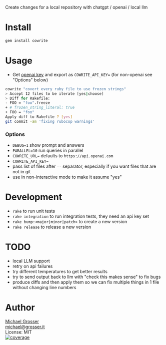 Create changes for a local repository with chatgpt / openai / local llm

Install
=======

```Bash
gem install cowrite
```

Usage
=====

- Get [openai key](https://platform.openai.com/settings/profile?tab=api-keys) and export as `COWRITE_API_KEY=`
  (for non-openai see "Options" below)

```bash
cowrite "covert every ruby file to use frozen strings"
> Accept 12 files to be iterate [yes|choose]
> Diff for Rakefile:
- FOO = "foo".freeze
+ # frozen_string_literal: true
+ FOO = "foo"
Apply diff to Rakefile ? [yes]
git commit -am 'fixing rubocop warnings'
```

### Options

- `DEBUG=1` show prompt and answers
- `PARALLEL=10` run queries in parallel
- `COWRITE_URL=` defaults to `https://api.openai.com`
- `COWRITE_API_KEY=`
- pass list of files after `--` separator, especially if you want files that are not in git
- use in non-interactive mode to make it assume "yes"


Development
===========

- `rake` to run unit tests
- `rake integration` to run integration tests, they need an api key set
- `rake bump:<major|minor|patch>` to create a new version
- `rake release` to release a new version

TODO
====

- local LLM support
- retry on api failures
- try different temperatures to get better results
- try to send output back to llm with "check this makes sense" to fix bugs
- produce diffs and then apply them so we can fix multiple things in 1 file without changing line numbers


Author
======
[Michael Grosser](http://grosser.it)<br/>
michael@grosser.it<br/>
License: MIT<br/>
[![coverage](https://img.shields.io/badge/coverage-100%25-success.svg)](https://github.com/grosser/single_cov)
